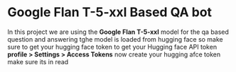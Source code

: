 # Google Flan T-5-xxl Based QA bot
In this project we are using the **Google Flan T-5-xxl** model for the qa based question and answering tghe model is loaded from hugging face so make sure to get your hugging face token
to get your Hugging face API token **profile > Settings > Access Tokens** now create your hugging afce token make sure its in read
